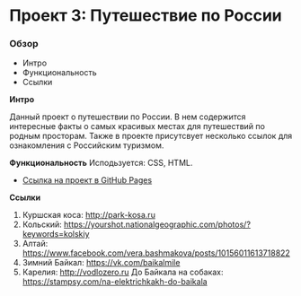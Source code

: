 # Проект 3: Путешествие по России

### Обзор
* Интро
* Функциональность
* Ссылки

**Интро**

Данный проект о путешествии по России.
В нем содержится интересные факты о самых красивых местах для путешествий по родным просторам. Также в проекте присутсвует несколько ссылок для ознакомления с Российским туризмом.

**Функциональность**
Исподьзуется: CSS, HTML.
* [Ссылка на проект в GitHub Pages](https://elenasviridova.github.io/russian-travel/)

**Ссылки**
1. Куршская коса:
http://park-kosa.ru
2. Кольский:
https://yourshot.nationalgeographic.com/photos/?keywords=kolskiy
3. Алтай:
https://www.facebook.com/vera.bashmakova/posts/10156011613718822
4. Зимний Байкал:
https://vk.com/baikalmile
5. Карелия:
http://vodlozero.ru
 До Байкала на собаках:
https://stampsy.com/na-elektrichkakh-do-baikala


